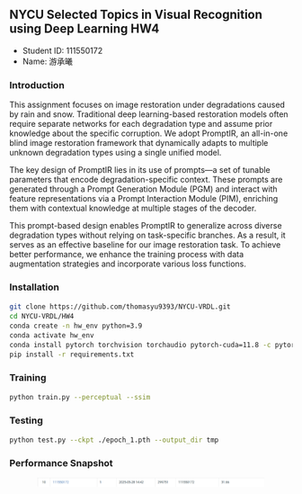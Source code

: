 ## NYCU Selected Topics in Visual Recognition using Deep Learning HW4
- Student ID: 111550172
- Name: 游承曦

### Introduction
This assignment focuses on image restoration under degradations caused by rain and snow. Traditional deep learning-based restoration models often require separate networks for each degradation type and assume prior knowledge about the specific corruption. We adopt PromptIR, an all-in-one blind image restoration framework that dynamically adapts to multiple unknown degradation types using a single unified model.

The key design of PromptIR lies in its use of prompts—a set of tunable parameters that encode degradation-specific context. These prompts are generated through a Prompt Generation Module (PGM) and interact with feature representations via a Prompt Interaction Module (PIM), enriching them with contextual knowledge at multiple stages of the decoder.

This prompt-based design enables PromptIR to generalize across diverse degradation types without relying on task-specific branches. As a result, it serves as an effective baseline for our image restoration task. To achieve better performance, we enhance the training process with data augmentation strategies and incorporate various loss functions.

### Installation
```bash
git clone https://github.com/thomasyu9393/NYCU-VRDL.git
cd NYCU-VRDL/HW4
conda create -n hw_env python=3.9
conda activate hw_env
conda install pytorch torchvision torchaudio pytorch-cuda=11.8 -c pytorch -c nvidia
pip install -r requirements.txt
```

### Training
```bash
python train.py --perceptual --ssim
```

### Testing
```bash
python test.py --ckpt ./epoch_1.pth --output_dir tmp
```

### Performance Snapshot
<p align="center">
  <img src="./figures/0.png" width="80%">
</p>
